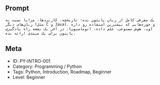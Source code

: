 ## Prompt

```
یک معرفی کامل از زبان پایتون بده: تاریخچه، کاربردها، مزایا نسبت به زبان‌های دیگر (مثل C و Java)، و حوزه‌هایی که بیشترین استفاده رو داره (وب، هوش مصنوعی، علم داده، اتوماسیون). در آخر یک نقشه راه یادگیری پایتون برای یک مبتدی ارائه بده.
```

## Meta

- ID: PY-INTRO-001  
- Category: Programming / Python  
- Tags: Python, Introduction, Roadmap, Beginner  
- Level: Beginner
